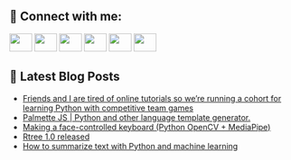 ## 🔎 Connect with me:
[<img height="32" width="40" src="https://cdn.jsdelivr.net/npm/simple-icons@v5/icons/telegram.svg" />](https://t.me/bullbesh)
[<img height="32" width="40" src="https://cdn.jsdelivr.net/npm/simple-icons@v5/icons/vk.svg" />](https://vk.com/bullbesh)
[<img height="32" width="40" src="https://cdn.jsdelivr.net/npm/simple-icons@v5/icons/twitter.svg" />](https://twitter.com/bullbesh1)
[<img height="32" width="40" src="https://cdn.jsdelivr.net/npm/simple-icons@v5/icons/instagram.svg" />](https://www.instagram.com/bullbesh)
[<img height="32" width="40" src="https://cdn.jsdelivr.net/npm/simple-icons@v5/icons/reddit.svg" />](https://www.reddit.com/user/bullbesh)
[<img height="32" width="40" src="https://cdn.jsdelivr.net/npm/simple-icons@v5/icons/youtube.svg" />](https://www.youtube.com/channel/UCtfjRs6uzgq5mfm8S06WTcg)

## 📕 Latest Blog Posts
<!-- BLOG-POST-LIST:START -->
- [Friends and I are tired of online tutorials so we’re running a cohort for learning Python with competitive team games](https://www.reddit.com/r/Python/comments/tye97u/friends_and_i_are_tired_of_online_tutorials_so/)
- [Palmette JS | Python and other language template generator.](https://www.reddit.com/r/Python/comments/tycthh/palmette_js_python_and_other_language_template/)
- [Making a face-controlled keyboard &lpar;Python OpenCV + MediaPipe&rpar;](https://www.reddit.com/r/Python/comments/tycls0/making_a_facecontrolled_keyboard_python_opencv/)
- [Rtree 1.0 released](https://www.reddit.com/r/Python/comments/tyb398/rtree_10_released/)
- [How to summarize text with Python and machine learning](https://www.reddit.com/r/Python/comments/tyazf7/how_to_summarize_text_with_python_and_machine/)
<!-- BLOG-POST-LIST:END -->
